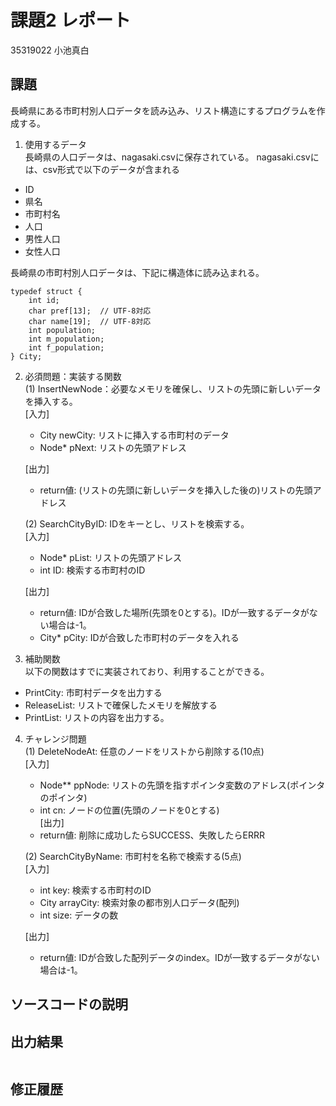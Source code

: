 # 課題2 レポート
35319022 小池真白


## 課題
長崎県にある市町村別人口データを読み込み、リスト構造にするプログラムを作成する。

1. 使用するデータ  
長崎県の人口データは、nagasaki.csvに保存されている。
nagasaki.csvには、csv形式で以下のデータが含まれる
- ID
- 県名
- 市町村名
- 人口
- 男性人口
- 女性人口

長崎県の市町村別人口データは、下記に構造体に読み込まれる。
```
typedef struct {
    int id;
    char pref[13];  // UTF-8対応
    char name[19];  // UTF-8対応
    int population;
    int m_population;
    int f_population;
} City;
```

2. 必須問題：実装する関数  
(1) InsertNewNode：必要なメモリを確保し、リストの先頭に新しいデータを挿入する。  
    [入力]
    - City newCity: リストに挿入する市町村のデータ
    - Node* pNext: リストの先頭アドレス  

    [出力]  
    - return値: (リストの先頭に新しいデータを挿入した後の)リストの先頭アドレス

    (2) SearchCityByID: IDをキーとし、リストを検索する。  
    [入力]  
    - Node* pList: リストの先頭アドレス
    - int ID: 検索する市町村のID 
  
    [出力]  
    - return値: IDが合致した場所(先頭を0とする)。IDが一致するデータがない場合は-1。  
    - City* pCity: IDが合致した市町村のデータを入れる

3. 補助関数  
以下の関数はすでに実装されており、利用することができる。  
- PrintCity: 市町村データを出力する
- ReleaseList: リストで確保したメモリを解放する
- PrintList: リストの内容を出力する。

4. チャレンジ問題  
(1) DeleteNodeAt: 任意のノードをリストから削除する(10点)  
    [入力]  
    - Node** ppNode: リストの先頭を指すポインタ変数のアドレス(ポインタのポインタ)  
    - int cn: ノードの位置(先頭のノードを0とする)  
    [出力]  
    - return値: 削除に成功したらSUCCESS、失敗したらERRR  

    (2) SearchCityByName: 市町村を名称で検索する(5点)  
    [入力]
    - int key: 検索する市町村のID
    - City arrayCity: 検索対象の都市別人口データ(配列)
    - int size: データの数  

    [出力]  
    - return値: IDが合致した配列データのindex。IDが一致するデータがない場合は-1。

## ソースコードの説明



## 出力結果

```

```

## 修正履歴

